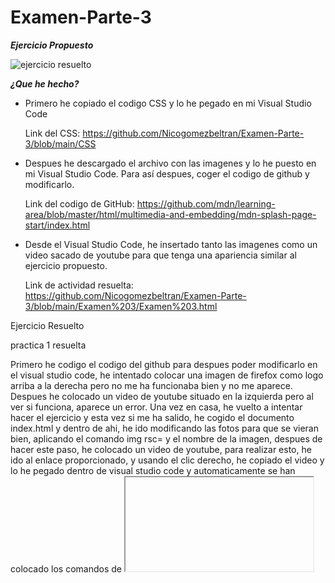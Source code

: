# Examen-Parte-3
***Ejercicio Propuesto***

![ejercicio resuelto](https://user-images.githubusercontent.com/73166385/103529763-893d1d00-4e86-11eb-8414-144be989db1c.png)

***¿Que he hecho?***

* Primero he copiado el codigo CSS y lo he pegado en mi Visual Studio Code

  Link del CSS: https://github.com/Nicogomezbeltran/Examen-Parte-3/blob/main/CSS

* Despues he descargado el archivo con las imagenes  y lo he puesto en mi Visual Studio Code. Para así despues, coger el codigo de github y modificarlo.

  Link del codigo de GitHub:
  https://github.com/mdn/learning-area/blob/master/html/multimedia-and-embedding/mdn-splash-page-start/index.html  

* Desde el Visual Studio Code, he insertado tanto las imagenes como un video sacado de youtube para que tenga una apariencia similar al ejercicio propuesto.

  Link de actividad resuelta: https://github.com/Nicogomezbeltran/Examen-Parte-3/blob/main/Examen%203/Examen%203.html

Ejercicio Resuelto

practica 1 resuelta




































Primero he codigo el codigo del github para despues poder modificarlo en el visual studio code, he intentado colocar una imagen de firefox como logo arriba a la derecha pero no me ha funcionaba bien y no me aparece. Despues he colocado un video de youtube situado en la izquierda pero al ver si funciona, aparece un error. 
Una vez en casa, he vuelto a intentar hacer el ejercicio y esta vez si me ha salido, he cogido el documento index.html y dentro de ahi, he ido modificando las fotos para que se vieran bien, aplicando el comando img rsc= y el nombre de la imagen, despues de hacer este paso, he colocado un video de youtube, para realizar esto, he ido al enlace proporcionado, y usando el clic derecho, he copiado el video y lo he pegado dentro de visual studio code y automaticamente se han colocado los comandos de <iframe>, tambien he ajustado el tamaño del video para que se vea mas pequeño.
